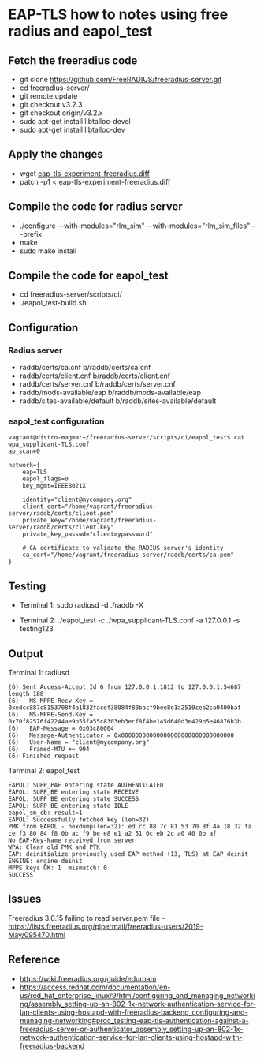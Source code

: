 # EAP-TLS how to notes using free radius and eapol_test

## Fetch the freeradius code
- git clone https://github.com/FreeRADIUS/freeradius-server.git
- cd freeradius-server/
- git remote update
- git checkout v3.2.3
- git checkout origin/v3.2.x
- sudo apt-get install libtalloc-devel
- sudo apt-get install libtalloc-dev

## Apply the changes
- wget [eap-tls-experiment-freeradius.diff](https://raw.githubusercontent.com/panyogesh/integration-magma/main/utils/Radiusexperiments/freeradius/eap-tls-bringup/eap-tls-experiment-freeradius.diff)
- patch -p1 < eap-tls-experiment-freeradius.diff

## Compile the code for radius server
- ./configure --with-modules="rlm_sim" --with-modules="rlm_sim_files"  --prefix
- make
- sudo make install

## Compile the code for eapol_test
- cd freeradius-server/scripts/ci/
- ./eapol_test-build.sh

## Configuration

### Radius server
  - raddb/certs/ca.cnf b/raddb/certs/ca.cnf
  - raddb/certs/client.cnf b/raddb/certs/client.cnf
  - raddb/certs/server.cnf b/raddb/certs/server.cnf
  - raddb/mods-available/eap b/raddb/mods-available/eap
  - raddb/sites-available/default b/raddb/sites-available/default

### eapol_test configuration

```
vagrant@distro-magma:~/freeradius-server/scripts/ci/eapol_test$ cat wpa_supplicant-TLS.conf
ap_scan=0

network={
    eap=TLS
    eapol_flags=0
    key_mgmt=IEEE8021X

    identity="client@mycompany.org"    
    client_cert="/home/vagrant/freeradius-server/raddb/certs/client.pem"
    private_key="/home/vagrant/freeradius-server/raddb/certs/client.key"
    private_key_passwd="clientmypassword"

    # CA certificate to validate the RADIUS server's identity
    ca_cert="/home/vagrant/freeradius-server/raddb/certs/ca.pem"
}
```

## Testing
* Terminal 1:
sudo radiusd -d ./raddb -X

* Terminal 2:
./eapol_test -c ./wpa_supplicant-TLS.conf -a 127.0.0.1 -s testing123
  

## Output
Terminal 1: radiusd
```
(6) Sent Access-Accept Id 6 from 127.0.0.1:1812 to 127.0.0.1:54687 length 188
(6)   MS-MPPE-Recv-Key = 0xedcc887c8153708f4a1832facef38084f80bacf9bee8e1a2510ceb2ca0400baf
(6)   MS-MPPE-Send-Key = 0x70f82576f42244ae9b55fa55c8303eb3ecf8f4be145d640d3e429b5e46876b3b
(6)   EAP-Message = 0x03c80004
(6)   Message-Authenticator = 0x00000000000000000000000000000000
(6)   User-Name = "client@mycompany.org"
(6)   Framed-MTU += 994
(6) Finished request
```

Terminal 2: eapol_test
```
EAPOL: SUPP_PAE entering state AUTHENTICATED
EAPOL: SUPP_BE entering state RECEIVE
EAPOL: SUPP_BE entering state SUCCESS
EAPOL: SUPP_BE entering state IDLE
eapol_sm_cb: result=1
EAPOL: Successfully fetched key (len=32)
PMK from EAPOL - hexdump(len=32): ed cc 88 7c 81 53 70 8f 4a 18 32 fa ce f3 80 84 f8 0b ac f9 be e8 e1 a2 51 0c eb 2c a0 40 0b af
No EAP-Key-Name received from server
WPA: Clear old PMK and PTK
EAP: deinitialize previously used EAP method (13, TLS) at EAP deinit
ENGINE: engine deinit
MPPE keys OK: 1  mismatch: 0
SUCCESS
```

## Issues
Freeradius 3.0.15 failing to read server.pem file 
    - https://lists.freeradius.org/pipermail/freeradius-users/2019-May/095470.html

## Reference
* https://wiki.freeradius.org/guide/eduroam
* https://access.redhat.com/documentation/en-us/red_hat_enterprise_linux/9/html/configuring_and_managing_networking/assembly_setting-up-an-802-1x-network-authentication-service-for-lan-clients-using-hostapd-with-freeradius-backend_configuring-and-managing-networking#proc_testing-eap-tls-authentication-against-a-freeradius-server-or-authenticator_assembly_setting-up-an-802-1x-network-authentication-service-for-lan-clients-using-hostapd-with-freeradius-backend

